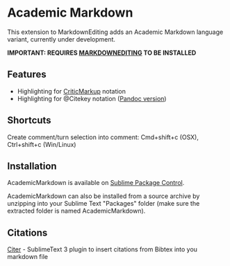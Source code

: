 
# Academic Markdown
This extension to MarkdownEditing adds an Academic Markdown language variant, currently under development.

**IMPORTANT: REQUIRES [MARKDOWNEDITING](https://packagecontrol.io/packages/MarkdownEditing) TO BE INSTALLED**

## Features
- Highlighting for [CriticMarkup](http://criticmarkup.com/) notation
- Highlighting for @Citekey notation ([Pandoc version](https://pandoc.org/MANUAL.html#citations))

## Shortcuts
Create comment/turn selection into comment: Cmd+shift+c (OSX), Ctrl+shift+c (Win/Linux)

## Installation
AcademicMarkdown is available on [Sublime Package Control](https://packagecontrol.io/packages/AcademicMarkdown).

AcademicMarkdown can also be installed from a source archive by unzipping into your Sublime Text "Packages" folder (make sure the extracted folder is named AcademicMarkdown).

## Citations

[Citer](https://github.com/mangecoeur/Citer) - SublimeText 3 plugin to insert citations from Bibtex into you markdown file

